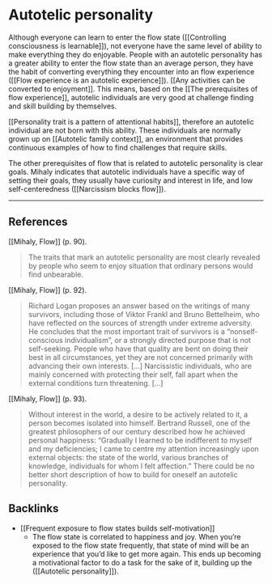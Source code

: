 # Autotelic personality
Although everyone can learn to enter the flow state ([[Controlling consciousness is learnable]]), not everyone have the same level of ability to make everything they do enjoyable. People with an autotelic personality has a greater ability to enter the flow state than an average person, they have the habit of converting everything they encounter into an flow experience ([[Flow experience is an autotelic experience]]). [[Any activities can be converted to enjoyment]]. This means, based on the [[The prerequisites of flow experience]], autotelic individuals are very good at challenge finding and skill building by themselves.

[[Personality trait is a pattern of attentional habits]], therefore an autotelic individual are not born with this ability. These individuals are normally grown up on [[Autotelic family context]], an environment that provides continuous examples of how to find challenges that require skills.

The other prerequisites of flow that is related to autotelic personality is clear goals. Mihaly indicates that autotelic individuals have a specific way of setting their goals, they usually have curiosity and interest in life, and low self-centeredness ([[Narcissism blocks flow]]).

- - -
## References
[[Mihaly, Flow]] (p. 90).
> The traits that mark an autotelic personality are most clearly revealed by people who seem to enjoy situation that ordinary persons would find unbearable.

[[Mihaly, Flow]] (p. 92).
> Richard Logan proposes an answer based on the writings of many survivors, including those of Viktor Frankl and Bruno Bettelheim, who have reflected on the sources of strength under extreme adversity. He concludes that the most important trait of survivors is a “nonself-conscious individualism”, or a strongly directed purpose that is not self-seeking. People who have that quality are bent on doing their best in all circumstances, yet they are not concerned primarily with advancing their own interests. […] Narcissistic individuals, who are mainly concerned with protecting their self, fall apart when the external conditions turn threatening. […]

[[Mihaly, Flow]] (p. 93).
> Without interest in the world, a desire to be actively related to it, a person becomes isolated into himself. Bertrand Russell, one of the greatest philosophers of our century described how he achieved personal happiness: “Gradually I learned to be indifferent to myself and my deficiencies; I came to centre my attention increasingly upon external objects: the state of the world, various branches of knowledge, individuals for whom I felt affection.” There could be no better short description of how to build for oneself an autotelic personality.

## Backlinks
* [[Frequent exposure to flow states builds self-motivation]]
	* The flow state is correlated to happiness and joy. When you’re exposed to the flow state frequently, that state of mind will be an experience that you’d like to get more again. This ends up becoming a motivational factor to do a task for the sake of it, building up the ([[Autotelic personality]]).

<!-- #evergreen #flow #autotelic -->

<!-- {BearID:85E7C6C1-C0AC-453E-B49D-3A80A58EC14B-50666-000096926A96E80E} -->
